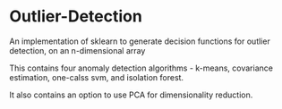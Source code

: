# Outlier-Detection
An implementation of sklearn to generate decision functions for outlier detection, on an n-dimensional array

This contains four anomaly detection algorithms - k-means, covariance estimation, one-calss svm, and isolation forest.

It also contains an option to use PCA for dimensionality reduction.

